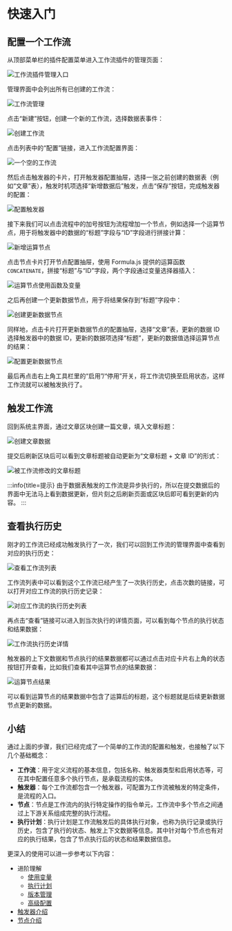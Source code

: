 # 快速入门

## 配置一个工作流

从顶部菜单栏的插件配置菜单进入工作流插件的管理页面：

![工作流插件管理入口](https://static-docs.nocobase.com/872169fb0cf277715178d1a6804e12cd.png)

管理界面中会列出所有已创建的工作流：

![工作流管理](https://static-docs.nocobase.com/6d31e5c6c94a51513e6569dbc410c01f.png)

点击“新建”按钮，创建一个新的工作流，选择数据表事件：

![创建工作流](https://static-docs.nocobase.com/57f23ce3c91d153ea235f95268a63d98.png)

点击列表中的“配置”链接，进入工作流配置界面：

![一个空的工作流](https://static-docs.nocobase.com/d6a3bc6b3fd03cba5bb10f142c38e2bf.png)

然后点击触发器的卡片，打开触发器配置抽屉，选择一张之前创建的数据表（例如“文章”表），触发时机项选择“新增数据后”触发，点击“保存”按钮，完成触发器的配置：

![配置触发器](https://static-docs.nocobase.com/f96015efe87759d6836d2a1c58d92884.png)

接下来我们可以点击流程中的加号按钮为流程增加一个节点，例如选择一个运算节点，用于将触发器中的数据的“标题”字段与“ID”字段进行拼接计算：

![新增运算节点](https://static-docs.nocobase.com/60eeee25e6847a91fad50784c8c508ad.png)

点击节点卡片打开节点配置抽屉，使用 Formula.js 提供的运算函数 `CONCATENATE`，拼接“标题”与“ID”字段，两个字段通过变量选择器插入：

![运算节点使用函数及变量](https://static-docs.nocobase.com/837e4851a4c70a1932542caadef3431b.png)

之后再创建一个更新数据节点，用于将结果保存到“标题”字段中：

![创建更新数据节点](https://static-docs.nocobase.com/494f72dff72b4410240b04c59cbbd322.png)

同样地，点击卡片打开更新数据节点的配置抽屉，选择“文章”表，更新的数据 ID 选择触发器中的数据 ID，更新的数据项选择“标题”，更新的数据值选择运算节点的结果：

![配置更新数据节点](https://static-docs.nocobase.com/2e147c93643e7ebc709b9b7ab4f3af8c.png)

最后再点击右上角工具栏里的“启用”/“停用”开关，将工作流切换至启用状态，这样工作流就可以被触发执行了。

## 触发工作流

回到系统主界面，通过文章区块创建一篇文章，填入文章标题：

![创建文章数据](https://static-docs.nocobase.com/d21a1a5833d5f54f52678ea18e9922f2.png)

提交后刷新区块后可以看到文章标题被自动更新为“文章标题 + 文章 ID”的形式：

![被工作流修改的文章标题](https://static-docs.nocobase.com/3a700445896965c46c70ac51a07bbdb9.png)

:::info{title=提示}
由于数据表触发的工作流是异步执行的，所以在提交数据后的界面中无法马上看到数据更新，但片刻之后刷新页面或区块后即可看到更新的内容。
:::

## 查看执行历史

刚才的工作流已经成功触发执行了一次，我们可以回到工作流的管理界面中查看到对应的执行历史：

![查看工作流列表](https://static-docs.nocobase.com/92952de7fe6472db7d247a915e36100a.png)

工作流列表中可以看到这个工作流已经产生了一次执行历史，点击次数的链接，可以打开对应工作流的执行历史记录：

![对应工作流的执行历史列表](https://static-docs.nocobase.com/00537af15c6ae43d745106178242bc09.png)

再点击“查看”链接可以进入到当次执行的详情页面，可以看到每个节点的执行状态和结果数据：

![工作流执行历史详情](https://static-docs.nocobase.com/93ec7ce25391d71cf7a109c9d03d5a48.png)

触发器的上下文数据和节点执行的结果数据都可以通过点击对应卡片右上角的状态按钮打开查看，比如我们查看其中运算节点的结果数据：

![运算节点结果](https://static-docs.nocobase.com/10c22b923d3de0a0d58fa9283780f592.png)

可以看到运算节点的结果数据中包含了运算后的标题，这个标题就是后续更新数据节点更新的数据。

## 小结

通过上面的步骤，我们已经完成了一个简单的工作流的配置和触发，也接触了以下几个基础概念：

- **工作流**：用于定义流程的基本信息，包括名称、触发器类型和启用状态等，可在其中配置任意多个执行节点，是承载流程的实体。
- **触发器**：每个工作流都包含一个触发器，可配置为工作流被触发的特定条件，是流程的入口。
- **节点**：节点是工作流内的执行特定操作的指令单元，工作流中多个节点之间通过上下游关系组成完整的执行流程。
- **执行计划**：执行计划是工作流触发后的具体执行对象，也称为执行记录或执行历史，包含了执行的状态、触发上下文数据等信息。其中针对每个节点也有对应的执行结果，包含了节点执行后的状态和结果数据信息。

更深入的使用可以进一步参考以下内容：

- 进阶理解
  - [使用变量](./advanced/variables.md)
  - [执行计划](./advanced/executions.md)
  - [版本管理](./advanced/revisions.md)
  - [高级配置](./advanced/options.md)
- [触发器介绍](./triggers/index.md)
- [节点介绍](./nodes/index.md)
